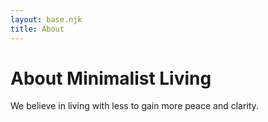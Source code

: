 ```yaml
---
layout: base.njk
title: About
---
```

# About Minimalist Living

We believe in living with less to gain more peace and clarity.
